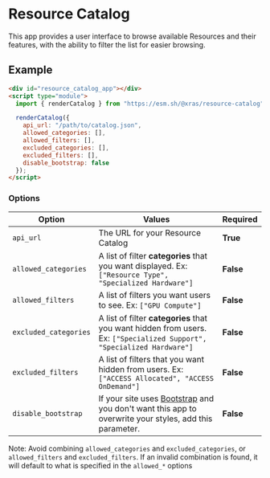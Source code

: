 # Resource Catalog

This app provides a user interface to browse available Resources and their features, with the ability to filter the list for easier browsing.

## Example

```html
<div id="resource_catalog_app"></div>
<script type="module">
  import { renderCatalog } from "https://esm.sh/@xras/resource-catalog";

  renderCatalog({
    api_url: "/path/to/catalog.json",
    allowed_categories: [],
    allowed_filters: [],
    excluded_categories: [],
    excluded_filters: [],
    disable_bootstrap: false
  });
</script>
```

### Options
| Option  | Values | Required |
| ---     | ---    | ---      |
| `api_url` | The URL for your Resource Catalog | **True** |
| `allowed_categories` | A list of filter **categories** that you want displayed. Ex: `["Resource Type", "Specialized Hardware"]` | **False** |
| `allowed_filters` | A list of filters you want users to see. Ex: `["GPU Compute"]` | **False** |
| `excluded_categories` | A list of filter **categories** that you want hidden from users. Ex: `["Specialized Support", "Specialized Hardware"]` | **False** |
| `excluded_filters` | A list of filters that you want hidden from users. Ex: `["ACCESS Allocated", "ACCESS OnDemand"]`  | **False** |
| `disable_bootstrap` | If your site uses [Bootstrap](https://getbootstrap.com/) and you don't want this app to overwrite your styles, add this parameter.  | **False** |

Note: Avoid combining `allowed_categories` and `excluded_categories`, or `allowed_filters` and `excluded_filters`. If an invalid combination is found, it will default to what is specified in the `allowed_*` options
